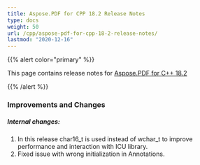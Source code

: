 ```yaml
---
title: Aspose.PDF for CPP 18.2 Release Notes
type: docs
weight: 50
url: /cpp/aspose-pdf-for-cpp-18-2-release-notes/
lastmod: "2020-12-16"
---
```


{{% alert color="primary" %}} 

This page contains release notes for [Aspose.PDF for C++ 18.2](https://www.nuget.org/packages/Aspose.PDF.Cpp/18.2.0)

{{% /alert %}} 
### **Improvements and Changes**
##### **Internal changes:**
1. In this release char16_t is used instead of wchar_t to improve performance and interaction with ICU library.
1. Fixed issue with wrong initialization in Annotations.
